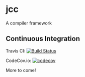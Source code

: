 # jcc
A compiler framework

## Continuous Integration

Travis CI:
[![Build Status](https://travis-ci.org/BizarreCake/jcc.svg?branch=master)](https://travis-ci.org/BizarreCake/jcc)

CodeCov.io:
[![codecov](https://codecov.io/gh/BizarreCake/jcc/branch/master/graph/badge.svg)](https://codecov.io/gh/BizarreCake/jcc)

More to come!

